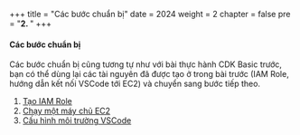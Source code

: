 +++
title = "Các bước chuẩn bị"
date = 2024
weight = 2
chapter = false
pre = "<b>2. </b>"
+++

#### Các bước chuẩn bị
Các bước chuẩn bị cũng tương tự như với bài thực hành CDK Basic trước, bạn có thể dùng lại các tài nguyên đã được tạo ở trong bài trước (IAM Role, hướng dẫn kết nối VSCode tới EC2) và chuyển sang bước tiếp theo.

1. [Tạo IAM Role](./2-1-create-iam-role)
3. [Chạy một máy chủ EC2](./2-2-launch-an-ec2-instance)
3. [Cấu hình môi trường VSCode](./2-3-configure-vscode-environment)